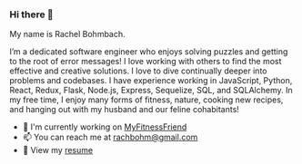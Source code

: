 ### Hi there 👋
My name is Rachel Bohmbach.

I’m a dedicated software engineer who enjoys solving puzzles and getting to the root of error messages! I love working with others to find the most effective and creative solutions. I love to dive continually deeper into problems and codebases. I have experience working in JavaScript, Python, React, Redux, Flask, Node.js, Express, Sequelize, SQL, and SQLAlchemy. In my free time, I enjoy many forms of fitness, nature, cooking new recipes, and hanging out with my husband and our feline cohabitants!

- 🔭 I'm currently working on <a href="https://github.com/rachbohm/MyFitnessFriend" target="_blank">MyFitnessFriend</a>
- 📫 You can reach me at rachbohm@gmail.com
- 📄 View my <a href="https://drive.google.com/file/d/1TqX3OlCGuKKi520iy_cY0O-CZbBiBCeV/view?usp=sharing" target="_blank">resume</a>

<!--
**rachbohm/rachbohm** is a ✨ _special_ ✨ repository because its `README.md` (this file) appears on your GitHub profile.

Here are some ideas to get you started:

- 🔭 I’m currently working on ...
- 🌱 I’m currently learning ...
- 👯 I’m looking to collaborate on ...
- 🤔 I’m looking for help with ...
- 💬 Ask me about ...
- 📫 How to reach me: ...
- 😄 Pronouns: ...
- ⚡ Fun fact: ...
-->
